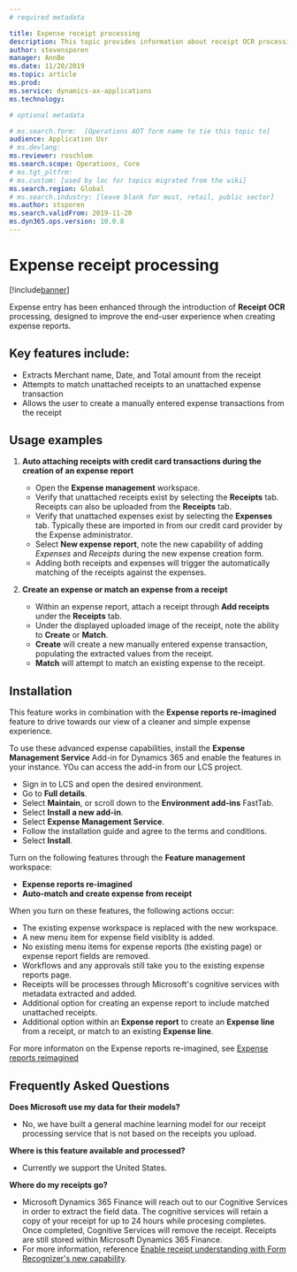 ```yaml
---
# required metadata

title: Expense receipt processing
description: This topic provides information about receipt OCR processing, designed to improve the end user experience when creating a new expense report in Microsoft Dynamics 365 Finance.
author: stevensporen
manager: AnnBe
ms.date: 11/20/2019
ms.topic: article
ms.prod: 
ms.service: dynamics-ax-applications
ms.technology: 

# optional metadata

# ms.search.form:  [Operations AOT form name to tie this topic to]
audience: Application Usr
# ms.devlang: 
ms.reviewer: roschlom
ms.search.scope: Operations, Core 
# ms.tgt_pltfrm: 
# ms.custom: [used by loc for topics migrated from the wiki]
ms.search.region: Global 
# ms.search.industry: [leave blank for most, retail, public sector]
ms.author: stsporen
ms.search.validFrom: 2019-11-20 
ms.dyn365.ops.version: 10.0.8 
---
```


# Expense receipt processing

[!include[banner](../includes/banner.md)]

Expense entry has been enhanced through the introduction of **Receipt OCR** processing, designed to improve the end-user experience when creating expense reports.

## Key features include:

- Extracts Merchant name, Date, and Total amount from the receipt
- Attempts to match unattached receipts to an unattached expense transaction
- Allows the user to create a manually entered expense transactions from the receipt

## Usage examples

1. **Auto attaching receipts with credit card transactions during the creation of an expense report**
   - Open the **Expense management** workspace.
   - Verify that unattached receipts exist by selecting the **Receipts** tab. Receipts can also be uploaded from the **Receipts** tab.
   - Verify that unattached expenses exist by selecting the **Expenses** tab. Typically these are imported in from our credit card provider by the Expense administrator.
   - Select **New expense report**, note the new capability of adding *Expenses* and *Receipts* during the new expense creation form.
   - Adding both receipts and expenses will trigger the automatically matching of the receipts against the expenses.
   
2. **Create an expense or match an expense from a receipt**
   - Within an expense report, attach a receipt through **Add receipts** under the **Receipts** tab.
   - Under the displayed uploaded image of the receipt, note the ability to **Create** or **Match**.
   - **Create** will create a new manually entered expense transaction, populating the extracted values from the receipt.
   - **Match** will attempt to match an existing expense to the receipt.
   
 ## Installation
 
 This feature works in combination with the **Expense reports re-imagined** feature to drive towards our view of a cleaner and simple expense experience.
 
 To use these advanced expense capabilities, install the **Expense Management Service** Add-in for Dynamics 365 and enable the features in your instance. YOu can access the add-in from our LCS project.
 
 - Sign in to LCS and open the desired environment.
 - Go to **Full details**.
 - Select **Maintain**, or scroll down to the **Environment add-ins** FastTab.
 - Select **Install a new add-in**.
 - Select **Expense Management Service**.
 - Follow the installation guide and agree to the terms and conditions.
 - Select **Install**.
 
 Turn on the following features through the **Feature management** workspace:
 - **Expense reports re-imagined**
 - **Auto-match and create expense from receipt**
 
 When you turn on these features, the following actions occur:
 - The existing expense workspace is replaced with the new workspace.
 - A new menu item for expense field visiblity is added.
 - No existing menu items for expense reports (the existing page) or expense report fields are removed.
 - Workflows and any approvals still take you to the existing expense reports page.
 - Receipts will be processes through Microsoft's cognitive services with metadata extracted and added.
 - Additional option for creating an expense report to include matched unattached receipts.
 - Additional option within an **Expense report** to create an **Expense line** from a receipt, or match to an existing **Expense line**.
 
 For more informaton on the Expense reports re-imagined, see [Expense reports reimagined](ExpenseWorkspaceNew.md)

## Frequently Asked Questions

**Does Microsoft use my data for their models?**
- No, we have built a general machine learning model for our receipt processing service that is not based on the receipts you upload.

**Where is this feature available and processed?**
- Currently we support the United States.

**Where do my receipts go?**
- Microsoft Dynamics 365 Finance will reach out to our Cognitive Services in order to extract the field data. The cognitive services will retain a copy of your receipt for up to 24 hours while procesing completes. Once completed, Cognitive Services will remove the receipt. Receipts are still stored within Microsoft Dynamics 365 Finance.
- For more information, reference [Enable receipt understanding with Form Recognizer's new capability](https://azure.microsoft.com/en-us/blog/enable-receipt-understanding-with-form-recognizer-s-new-capability/).
